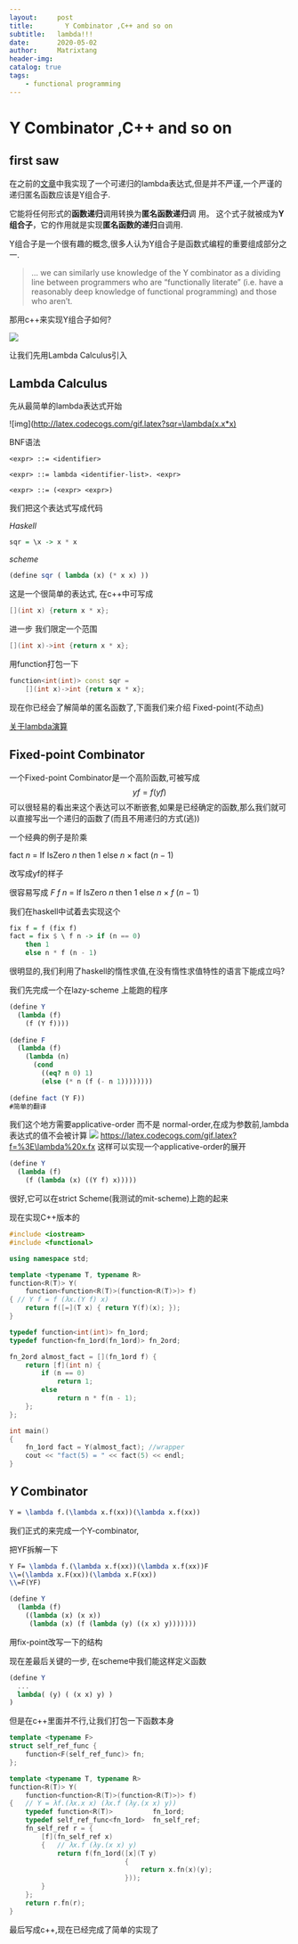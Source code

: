 ```yaml
---
layout:     post
title:        Y Combinator ,C++ and so on
subtitle:   lambda!!!
date:       2020-05-02
author:     Matrixtang
header-img: 
catalog: true
tags:
    - functional programming
---
```



# Y Combinator ,C++ and so on 



## first saw

在之前的[文章](https://matrixkook.github.io/2019/10/14/NameLookUp&&RecursiveLambdaExp/)中我实现了一个可递归的lambda表达式,但是并不严谨,一个严谨的递归匿名函数应该是Y组合子.

它能将任何形式的**函数递归**调用转换为**匿名函数递归**调 用。 这个式子就被成为**Y组合子**，它的作用就是实现**匿名函数的递归**自调用.

Y组合子是一个很有趣的概念,很多人认为Y组合子是函数式编程的重要组成部分之一.

> … we can similarly use knowledge of the Y combinator as a dividing line  between programmers who are “functionally literate” (i.e. have a  reasonably deep knowledge of functional programming) and those who  aren’t.

那用c++来实现Y组合子如何?

 ![](img\2020-05-02-Y_improtant.jpg)

让我们先用Lambda Calculus引入



## Lambda Calculus

先从最简单的lambda表达式开始




![img](http://latex.codecogs.com/gif.latex?sqr=\lambda(x.x*x)

BNF语法

```BNF
<expr> ::= <identifier>

<expr> ::= lambda <identifier-list>. <expr>

<expr> ::= (<expr> <expr>)
```



我们把这个表达式写成代码



*Haskell*

```Haskell
sqr = \x -> x * x
```

*scheme*

```scheme
(define sqr ( lambda (x) (* x x) ))
```

这是一个很简单的表达式, 在c++中可写成

```c++
[](int x) {return x * x};
```

进一步 我们限定一个范围

```c++
[](int x)->int {return x * x};
```

用function打包一下

```c++
function<int(int)> const sqr = 
    [](int x)->int {return x * x};
```

现在你已经会了解简单的匿名函数了,下面我们来介绍 Fixed-point(不动点)

[关于lambda演算](https://github.com/txyyss/Lambda-Calculus)

## Fixed-point Combinator



一个Fixed-point Combinator是一个高阶函数,可被写成
$$
yf = f(yf)
$$
可以很轻易的看出来这个表达可以不断嵌套,如果是已经确定的函数,那么我们就可以直接写出一个递归的函数了(而且不用递归的方式(逃))

一个经典的例子是阶乘

fact *n* = If IsZero *n* then 1 else *n* × fact (*n* − 1) 

改写成yf的样子

很容易写成 *F f n* = If IsZero *n* then 1 else *n* × *f* (*n* − 1)

我们在haskell中试着去实现这个

```haskell
fix f = f (fix f)
fact = fix $ \ f n -> if (n == 0) 
    then 1 
    else n * f (n - 1)
```

很明显的,我们利用了haskell的惰性求值,在没有惰性求值特性的语言下能成立吗?

我们先完成一个在lazy-scheme 上能跑的程序

```scheme
(define Y
  (lambda (f)
    (f (Y f))))
 
(define F
  (lambda (f)
    (lambda (n)
      (cond
        ((eq? n 0) 1)
        (else (* n (f (- n 1))))))))
 
(define fact (Y F))
#简单的翻译
```

我们这个地方需要applicative-order 而不是 normal-order,在成为参数前,lambda表达式的值不会被计算
![](https://latex.codecogs.com/gif.latex?f=%3E\lambda%20x.fx)
https://latex.codecogs.com/gif.latex?f=%3E\lambda%20x.fx
这样可以实现一个applicative-order的展开

```scheme
(define Y
  (lambda (f)
    (f (lambda (x) ((Y f) x)))))
```

很好,它可以在strict Scheme(我测试的mit-scheme)上跑的起来

现在实现C++版本的

```C++
#include <iostream>
#include <functional>

using namespace std;

template <typename T, typename R>
function<R(T)> Y(
    function<function<R(T)>(function<R(T)>)> f)
{ // Y f = f (λx.(Y f) x)
    return f([=](T x) { return Y(f)(x); });
}

typedef function<int(int)> fn_1ord;
typedef function<fn_1ord(fn_1ord)> fn_2ord;

fn_2ord almost_fact = [](fn_1ord f) {
    return [f](int n) {
        if (n == 0)
            return 1;
        else
            return n * f(n - 1);
    };
};

int main()
{
    fn_1ord fact = Y(almost_fact); //wrapper
    cout << "fact(5) = " << fact(5) << endl;
}
```

## *Y* Combinator


```latex
Y = \lambda f.(\lambda x.f(xx))(\lambda x.f(xx))
```

我们正式的来完成一个Y-combinator,

把YF拆解一下

```latex
Y F= \lambda f.(\lambda x.f(xx))(\lambda x.f(xx))F
\\=(\lambda x.F(xx))(\lambda x.F(xx))
\\=F(YF)
```

```scheme
(define Y
  (lambda (f)
    ((lambda (x) (x x))
     (lambda (x) (f (lambda (y) ((x x) y)))))))
```

用fix-point改写一下的结构

现在差最后关键的一步, 在scheme中我们能这样定义函数 

```scheme
(define Y
  ...
  lambda( (y) ( (x x) y) )
)
```

但是在c++里面并不行,让我们打包一下函数本身

```C++
template <typename F>
struct self_ref_func {
    function<F(self_ref_func)> fn;
};
```

```c++
template <typename T, typename R>
function<R(T)> Y(
    function<function<R(T)>(function<R(T)>)> f)
{   // Y = λf.(λx.x x) (λx.f (λy.(x x) y))
    typedef function<R(T)>          fn_1ord;
    typedef self_ref_func<fn_1ord>  fn_self_ref;
    fn_self_ref r = {
        [f](fn_self_ref x)
        {   // λx.f (λy.(x x) y)
            return f(fn_1ord([x](T y)
                             {
                                 return x.fn(x)(y);
                             }));
        }
    };
    return r.fn(r);
}
```

最后写成c++,现在已经完成了简单的实现了


